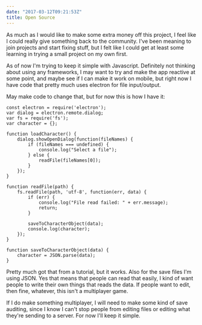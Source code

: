 ```yaml
---
date: "2017-03-12T09:21:53Z"
title: Open Source
---
```


As much as I would like to make some extra money off this project, I feel like I could really give something back to the community.  I've been meaning to join projects and start fixing stuff, but I felt like I could get at least some learning in trying a small project on my own first.

As of now I'm trying to keep it simple with Javascript.  Definitely not thinking about using any frameworks, I may want to try and make the app reactive at some point, and maybe see if I can make it work on mobile, but right now I have code that pretty much uses electron for file input/output.

May make code to change that, but for now this is how I have it:

```
const electron = require('electron');
var dialog = electron.remote.dialog;
var fs = require('fs');
var character = {};

function loadCharacter() {
    dialog.showOpenDialog(function(fileNames) {
        if (fileNames === undefined) {
            console.log("Select a file");
        } else {
            readFile(fileNames[0]);
        }
    });
}

function readFile(path) {
    fs.readFile(path, 'utf-8', function(err, data) {
        if (err) {
            console.log("File read failed: " + err.message);
            return;
        }

        saveToCharacterObject(data);
        console.log(character);
    });
}

function saveToCharacterObject(data) {
    character = JSON.parse(data);
}
```

Pretty much got that from a tutorial, but it works.  Also for the save files I'm using JSON.  Yes that means that people can read that easily, I kind of want people to write their own things that reads the data.  If people want to edit, then fine, whatever, this isn't a multiplayer game.

If I do make something multiplayer, I will need to make some kind of save auditing, since I know I can't stop people from editing files or editing what they're sending to a server.  For now I'll keep it simple.
